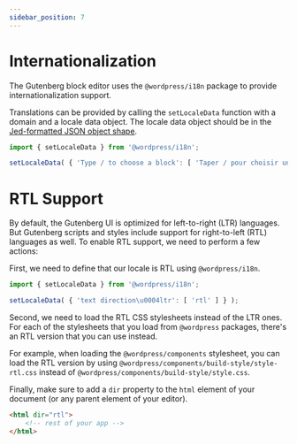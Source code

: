 ```yaml
---
sidebar_position: 7
---
```


# Internationalization

The Gutenberg block editor uses the `@wordpress/i18n` package to provide internationalization support.

Translations can be provided by calling the `setLocaleData` function with a domain and a locale data object. The locale data object should be in the [Jed-formatted JSON object shape](https://messageformat.github.io/Jed/).

```js
import { setLocaleData } from '@wordpress/i18n';

setLocaleData( { 'Type / to choose a block': [ 'Taper / pour choisir un bloc' ] } );
```

# RTL Support

By default, the Gutenberg UI is optimized for left-to-right (LTR) languages. But Gutenberg scripts and styles include support for right-to-left (RTL) languages as well. To enable RTL support, we need to perform a few actions:

First, we need to define that our locale is RTL using `@wordpress/i18n`.

```js
import { setLocaleData } from '@wordpress/i18n';

setLocaleData( { 'text direction\u0004ltr': [ 'rtl' ] } );
```

Second, we need to load the RTL CSS stylesheets instead of the LTR ones. For each of the stylesheets that you load from `@wordpress` packages, there's an RTL version that you can use instead.

For example, when loading the `@wordpress/components` stylesheet, you can load the RTL version by using `@wordpress/components/build-style/style-rtl.css` instead of `@wordpress/components/build-style/style.css`.

Finally, make sure to add a `dir` property to the `html` element of your document (or any parent element of your editor).

```html
<html dir="rtl">
    <!-- rest of your app -->
</html>
```
